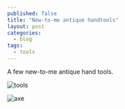 ```yaml
---
published: false
title: "New-to-me antique handtools"
layout: post
categories: 
  - blog
tags: 
  - tools
---
```


A few new-to-me antique hand tools.

![tools](https://scontent-a-iad.xx.fbcdn.net/hphotos-prn1/29472_1404876515099_7993150_n.jpg "Both the draw-knife and broad axe, with measuring tape (inches) for scale.")

![axe](https://fbcdn-sphotos-a-a.akamaihd.net/hphotos-ak-prn1/29472_1404876595101_7891751_n.jpg "Hand forged goosewing broad axe, and as guesses I'd say it's European and made in either the late 18th or early 19th century.")
